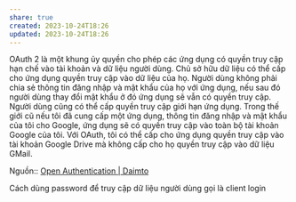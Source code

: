 ```yaml
---
share: true
created: 2023-10-24T18:26
updated: 2023-10-24T18:26
---
```

OAuth 2 là một khung ủy quyền cho phép các ứng dụng có quyền truy cập hạn chế vào tài khoản và dữ liệu người dùng. Chủ sở hữu dữ liệu có thể cấp cho ứng dụng quyền truy cập vào dữ liệu của họ. Người dùng không phải chia sẻ thông tin đăng nhập và mật khẩu của họ với ứng dụng, nếu sau đó người dùng thay đổi mật khẩu ở đó ứng dụng sẽ vẫn có quyền truy cập. Người dùng cũng có thể cấp quyền truy cập giới hạn ứng dụng. Trong thế giới cũ nếu tôi đã cung cấp một ứng dụng, thông tin đăng nhập và mật khẩu của tôi cho Google, ứng dụng sẽ có quyền truy cập vào toàn bộ tài khoản Google của tôi. Với OAuth, tôi có thể cấp cho ứng dụng quyền truy cập vào tài khoản Google Drive mà không cấp cho họ quyền truy cập vào dữ liệu GMail.

Nguồn:: [Open Authentication | Daimto](https://www.daimto.com/open-authentication/)

Cách dùng password để truy cập dữ liệu người dùng gọi là client login